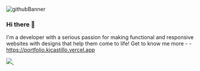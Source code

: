 ![githubBanner](https://user-images.githubusercontent.com/51268894/104642574-14819400-5679-11eb-9ee2-79c0f82ce142.png)

### Hi there 👋

I'm a developer with a serious passion for making functional and responsive websites with designs that help them come to life!
Get to know me more - -https://portfolio.kjcastillo.vercel.app

<a href="https://www.linkedin.com/in/kevinjcastillo/">
    <img src="https://img.shields.io/badge/linkedin-%230077B5.svg?&style=for-the-badge&logo=linkedin&logoColor=white" />
  </a>&nbsp;&nbsp;
<!--
**KJCastillo/KJCastillo** is a ✨ _special_ ✨ repository because its `README.md` (this file) appears on your GitHub profile.

Here are some ideas to get you started:

- 🔭 I’m currently working on ...
- 🌱 I’m currently learning ...
- 👯 I’m looking to collaborate on ...
- 🤔 I’m looking for help with ...
- 💬 Ask me about ...
- 📫 How to reach me: ...
- 😄 Pronouns: ...
- ⚡ Fun fact: ...

-->

